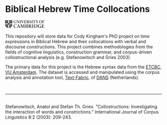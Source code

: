 # Biblical Hebrew Time Collocations

<img height="25%" width="25%" src="images/CambridgeU_BW.png">

This repository will store data for Cody Kingham's PhD project on time expressions in Biblical Hebrew and their collocations with verbal and discourse constructions. This project combines methodologies from the fields of cognitive linguistics, construction grammar, and corpus-driven collostructional analysis (e.g. Stefanowitsch and Gries 2003).

The primary data for this project is the Hebrew syntax data from the [ETCBC, VU Amsterdam](https://github.com/ETCBC). The dataset is accessed and manipulated using the corpus analysis and annotation tool, [Text-Fabric](https://github.com/Dans-labs/text-fabric), of [DANS](https://dans.knaw.nl/en/about/organisation-and-policy/staff/roorda) (Netherlands). 

<br>
<hr>
<br>
Stefanowitsch, Anatol and Stefan Th. Gries. "Collostructions: Investigating the interaction of words and constrictions." International Journal of Corpus Linguistics 8:2 (2003): 209-243.
